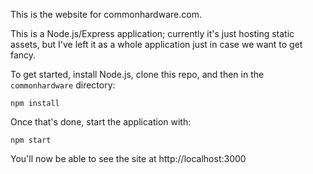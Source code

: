 This is the website for commonhardware.com.

This is a Node.js/Express application; currently it's just hosting static assets, but I've left it as a whole application just in case we want to get fancy.

To get started, install Node.js, clone this repo, and then in the `commonhardware` directory:

`npm install`

Once that's done, start the application with:

`npm start`

You'll now be able to see the site at http://localhost:3000
